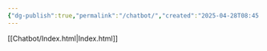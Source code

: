 ```yaml
---
{"dg-publish":true,"permalink":"/chatbot/","created":"2025-04-28T08:45:41.000+02:00","updated":"2025-04-28T08:46:38.000+02:00"}
---
```


[[Chatbot/Index.html\|Index.html]]